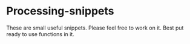 # Processing-snippets
These are small useful snippets. Please feel free to work on it. Best put ready to use functions in it.
